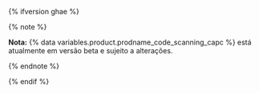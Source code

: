 {% ifversion ghae %}

{% note %}

**Nota:** {% data variables.product.prodname_code_scanning_capc %} está atualmente em versão beta e sujeito a alterações.

{% endnote %}

{% endif %}
